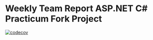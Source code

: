 # Weekly Team Report ASP.NET C# Practicum Fork Project 

[![codecov](https://codecov.io/gh/dragongling/weekly-team-report-asp-net/branch/main/graph/badge.svg?token=8X5BOELP8R)](https://codecov.io/gh/dragongling/weekly-team-report-asp-net)
